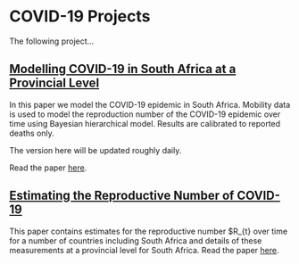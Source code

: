 # COVID-19 Projects

The following project...

## [Modelling COVID-19 in South Africa at a Provincial Level](modelling_covid-19_in_south_africa_at_a_provincial_level.html) 

In this paper we model the COVID-19 epidemic in South Africa. Mobility data is used to model the reproduction number of the COVID-19 epidemic over time using Bayesian hierarchical model. Results are calibrated to reported deaths only. 

The version here will be updated roughly daily.

Read the paper [here](modelling_covid-19_in_south_africa_at_a_provincial_level.md).

## [Estimating the Reproductive Number of COVID-19](estimating_r.html) 

This paper contains estimates for the reproductive number $R_{t} over time for a number of countries including South Africa and details of these measurements at a provincial level for South Africa. Read the paper [here](estimating_r.html).

